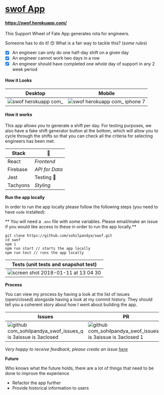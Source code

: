 # [swof App](https://swof.herokuapp.com/)

#### https://swof.herokuapp.com/

This Support Wheel of Fate App generates rota for engineers.

Someone has to do it! :blush:
What is a fair way to tackle this? (_some rules_)
- [x] An engineer can only do one half-day shift on a given day
- [x] An engineer cannot work two days in a row
- [x] An engineer should have completed one whole day of support in any 2 week period

#### How it Looks
| Desktop | Mobile |
| --- | --- |
| ![swof herokuapp com_](https://user-images.githubusercontent.com/2305591/34825777-b8173c20-f6cb-11e7-91f1-4dab76996934.png) | ![swof herokuapp com_ iphone 7](https://user-images.githubusercontent.com/2305591/34825796-d4d51d8c-f6cb-11e7-8116-d29d9b1ceb06.png) |

#### How it works
This app allows you to generate a shift per day. For testing purposes, we also have a fake shift generator button at the bottom, which will allow you to cycle through the shifts so that you can check all the criteria for selecting engineers has been met.

| **Stack** | 🤔  |
| --- | --- |
| React | _Frontend_ |
| Firebase | _API for Data_ |
| Jest | Testing 🎉  |
| Tachyons | _Styling_ |

**Run the app locally**

In order to run the app locally please follow the following steps (you need to have `node` installed):

** You will need a `.env` file with some variables. Please email/make an issue if you would like access to these in order to run the app locally.**

```
git clone https://github.com/sohilpandya/swof.git
cd swof
npm i
npm run start // starts the app locally
npm run test // runs the app locally
```
| Tests (unit tests and snapshot test) |
| --- |
| ![screen shot 2018-01-11 at 13 04 30](https://user-images.githubusercontent.com/2305591/34826841-0f56d258-f6d0-11e7-9e7e-7a72e5113f4f.png) |

**Process**

You can view my process by having a look at the list of issues (open/closed) alongside having a look at my commit history. They should tell you a coherent story about how I went about building the app.

| Issues | PR | Commit |
| --- | --- | --- |
| ![github com_sohilpandya_swof_issues_q is 3aissue is 3aclosed](https://user-images.githubusercontent.com/2305591/34826052-fb01f132-f6cc-11e7-8ca9-f01068e5a066.png) | ![github com_sohilpandya_swof_issues_q is 3aissue is 3aclosed 1](https://user-images.githubusercontent.com/2305591/34826064-03ec07d8-f6cd-11e7-8145-c536569306ad.png) | ![github com_sohilpandya_swof_issues_q is 3aissue is 3aclosed 2](https://user-images.githubusercontent.com/2305591/34826074-09bdc976-f6cd-11e7-8d61-4274c0126cf4.png) |

_Very happy to receive feedback, please create an issue [here](https://github.com/sohilpandya/swof/issues/new)_

**Future**

Who knows what the future holds, there are a lot of things that need to be done to improve the experience
- Refactor the app further
- Provide historical information to users
